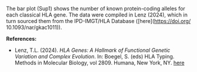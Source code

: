 The bar plot (Sup1) shows the number of known protein-coding alleles for each classical HLA gene. The data were compiled in Lenz (2024), which in turn sourced them from the IPD-IMGT/HLA Database ([here](https://doi.org/ 10.1093/nar/gkac1011)).

**References:**
- Lenz, T.L. (2024). *HLA Genes: A Hallmark of Functional Genetic Variation and Complex Evolution*. In: Boegel, S. (eds) HLA Typing. Methods in Molecular Biology, vol 2809. Humana, New York, NY. [here](https://doi.org/10.1007/978-1-0716-3874-3_1)
